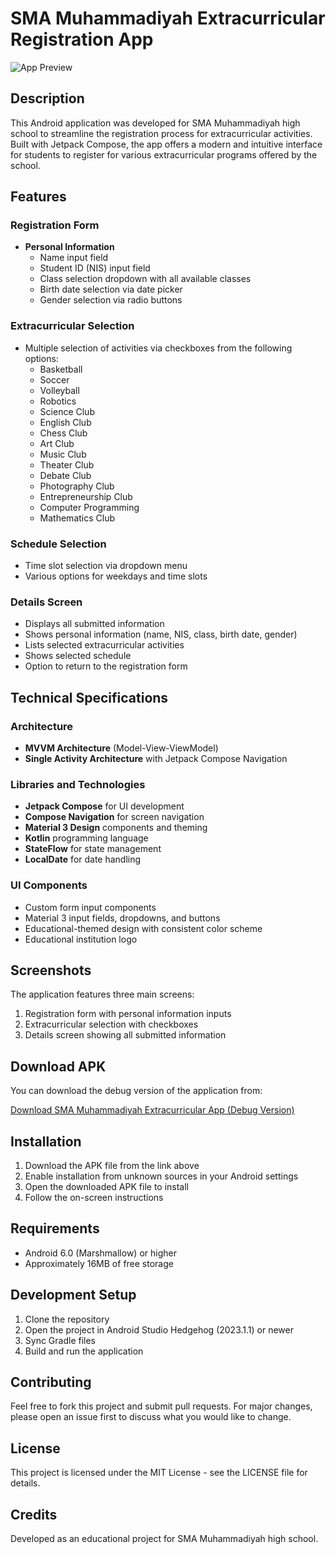 # SMA Muhammadiyah Extracurricular Registration App

![App Preview](preview.png)

## Description
This Android application was developed for SMA Muhammadiyah high school to streamline the registration process for extracurricular activities. Built with Jetpack Compose, the app offers a modern and intuitive interface for students to register for various extracurricular programs offered by the school.

## Features

### Registration Form
- **Personal Information**
  - Name input field
  - Student ID (NIS) input field
  - Class selection dropdown with all available classes
  - Birth date selection via date picker
  - Gender selection via radio buttons

### Extracurricular Selection
- Multiple selection of activities via checkboxes from the following options:
  - Basketball
  - Soccer
  - Volleyball
  - Robotics
  - Science Club
  - English Club
  - Chess Club
  - Art Club
  - Music Club
  - Theater Club
  - Debate Club
  - Photography Club
  - Entrepreneurship Club
  - Computer Programming
  - Mathematics Club

### Schedule Selection
- Time slot selection via dropdown menu
- Various options for weekdays and time slots

### Details Screen
- Displays all submitted information
- Shows personal information (name, NIS, class, birth date, gender)
- Lists selected extracurricular activities
- Shows selected schedule
- Option to return to the registration form

## Technical Specifications

### Architecture
- **MVVM Architecture** (Model-View-ViewModel)
- **Single Activity Architecture** with Jetpack Compose Navigation

### Libraries and Technologies
- **Jetpack Compose** for UI development
- **Compose Navigation** for screen navigation
- **Material 3 Design** components and theming
- **Kotlin** programming language
- **StateFlow** for state management
- **LocalDate** for date handling

### UI Components
- Custom form input components
- Material 3 input fields, dropdowns, and buttons
- Educational-themed design with consistent color scheme
- Educational institution logo

## Screenshots
The application features three main screens:
1. Registration form with personal information inputs
2. Extracurricular selection with checkboxes
3. Details screen showing all submitted information

## Download APK
You can download the debug version of the application from:

[Download SMA Muhammadiyah Extracurricular App (Debug Version)](apk/debug/app-debug.apk)

## Installation
1. Download the APK file from the link above
2. Enable installation from unknown sources in your Android settings
3. Open the downloaded APK file to install
4. Follow the on-screen instructions

## Requirements
- Android 6.0 (Marshmallow) or higher
- Approximately 16MB of free storage

## Development Setup
1. Clone the repository
2. Open the project in Android Studio Hedgehog (2023.1.1) or newer
3. Sync Gradle files
4. Build and run the application

## Contributing
Feel free to fork this project and submit pull requests. For major changes, please open an issue first to discuss what you would like to change.

## License
This project is licensed under the MIT License - see the LICENSE file for details.

## Credits
Developed as an educational project for SMA Muhammadiyah high school. 